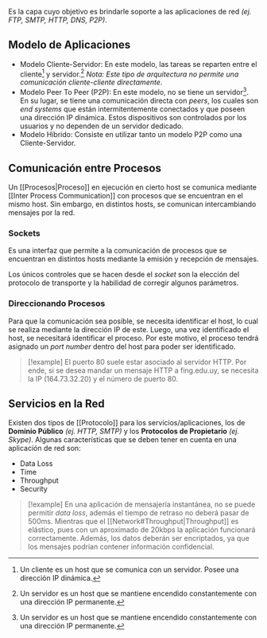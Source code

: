 Es la capa cuyo objetivo es brindarle soporte a las aplicaciones de red *(ej. FTP, SMTP, HTTP, DNS, P2P)*.

## Modelo de Aplicaciones
- Modelo Cliente-Servidor: En este modelo, las tareas se reparten entre el cliente[^1] y servidor.[^2] *Nota: Este tipo de arquitectura no permite una comunicación cliente-cliente directamente*.
- Modelo Peer To Peer (P2P): En este modelo, no se tiene un servidor[^2]. En su lugar, se tiene una comunicación directa con *peers*, los cuales son *end systems* que están intermitentemente conectados y que poseen una dirección IP dinámica. Estos dispositivos son controlados por los usuarios y no dependen de un servidor dedicado.
- Modelo Híbrido: Consiste en utilizar tanto un modelo P2P como una Cliente-Servidor.

## Comunicación entre Procesos
Un [[Procesos|Proceso]] en ejecución en cierto host se comunica mediante [[Inter Process Communication]] con procesos que se encuentran en el mismo host. Sin embargo, en distintos hosts, se comunican intercambiando mensajes por la red.

### Sockets
Es una interfaz que permite a la comunicación de procesos que se encuentran en distintos hosts mediante la emisión y recepción de mensajes.

Los únicos controles que se hacen desde el *socket* son la elección del protocolo de transporte y la habilidad de corregir algunos parámetros.

### Direccionando Procesos
Para que la comunicación sea posible, se necesita identificar el host, lo cual se realiza mediante la dirección IP de este. Luego, una vez identificado el host, se necesitará identificar el proceso. Por este motivo, el proceso tendrá asignado un *port number* dentro del host para poder ser identificado.

>[!example] 
>El puerto 80 suele estar asociado al servidor HTTP. Por ende, si se desea mandar un mensaje HTTP a fing.edu.uy, se necesita la IP (164.73.32.20) y el número de puerto 80.

## Servicios en la Red
Existen dos tipos de [[Protocolo]] para los servicios/aplicaciones, los de **Dominio Público** *(ej. HTTP, SMTP)* y los **Protocolos de Propietario** *(ej. Skype)*. Algunas características que se deben tener en cuenta en una aplicación de red son:
- Data Loss
- Time
- Throughput
- Security

>[!example] 
>En una aplicación de mensajería instantánea, no se puede permitir *data loss*, además el tiempo de retraso no deberá pasar de 500ms. Mientras que el [[Network#Throughput|Throughput]] es elástico, pues con un aproximado de 20kbps la aplicación funcionará correctamente. Además, los datos deberán ser encriptados, ya que los mensajes podrían contener información confidencial.

[^1]: Un cliente es un host que se comunica con un servidor. Posee una dirección IP dinámica.
[^2]: Un servidor es un host que se mantiene encendido constantemente con una dirección IP permanente.
